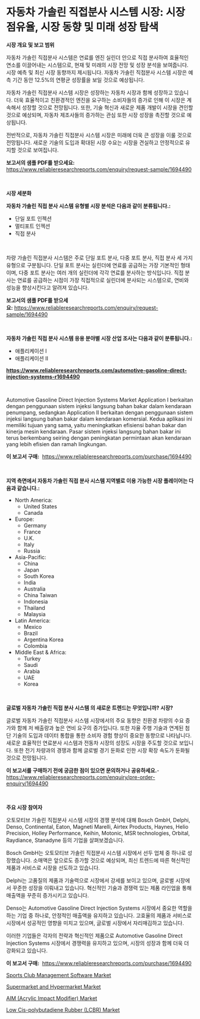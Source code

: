 <p><h1>자동차 가솔린 직접분사 시스템 시장: 시장 점유율, 시장 동향 및 미래 성장 탐색</h1></p><p><strong>시장 개요 및 보고 범위</strong></p>
<p><p>자동차 가솔린 직접분사 시스템은 연료를 엔진 실린더 안으로 직접 분사하여 효율적인 연소를 이끌어내는 시스템으로, 현재 및 미래의 시장 전망 및 성장 분석을 보여줍니다. 시장 예측 및 최신 시장 동향까지 제시됩니다. 자동차 가솔린 직접분사 시스템 시장은 예측 기간 동안 12.5%의 연평균 성장률을 보일 것으로 예상됩니다. </p><p>자동차 가솔린 직접분사 시스템 시장은 성장하는 자동차 시장과 함께 성장하고 있습니다. 더욱 효율적이고 친환경적인 엔진을 요구하는 소비자들의 증가로 인해 이 시장은 계속해서 성장할 것으로 전망됩니다. 또한, 기술 혁신과 새로운 제품 개발이 시장을 견인할 것으로 예상되며, 자동차 제조사들의 증가하는 관심 또한 시장 성장을 촉진할 것으로 예상됩니다.</p><p>전반적으로, 자동차 가솔린 직접분사 시스템 시장은 미래에 더욱 큰 성장을 이룰 것으로 전망됩니다. 새로운 기술의 도입과 확대된 시장 수요는 시장을 견실하고 안정적으로 유지할 것으로 보여집니다.</p></p>
<p><strong>보고서의 샘플 PDF를 받으세요:</strong> <a href="https://www.reliableresearchreports.com/enquiry/request-sample/1694490">https://www.reliableresearchreports.com/enquiry/request-sample/1694490</a></p>
<p>&nbsp;</p>
<p><strong>시장 세분화</strong></p>
<p><strong>자동차 가솔린 직접 분사 시스템 유형별 시장 분석은 다음과 같이 분류됩니다.:</strong></p>
<p><ul><li>단일 포트 인젝션</li><li>멀티포트 인젝션</li><li>직접 분사</li></ul></p>
<p>&nbsp;</p>
<p><p>차량 가솔린 직접분사 시스템은 주로 단일 포트 분사, 다중 포트 분사, 직접 분사 세 가지 유형으로 구분됩니다. 단일 포트 분사는 실린더에 연료를 공급하는 가장 기본적인 형태이며, 다중 포트 분사는 여러 개의 실린더에 각각 연료를 분사하는 방식입니다. 직접 분사는 연료를 공급하는 시점이 가장 직접적으로 실린더에 분사되는 시스템으로, 연비와 성능을 향상시킨다고 알려져 있습니다.</p></p>
<p><strong>보고서의 샘플 PDF를 받으세요:</strong>&nbsp;<a href="https://www.reliableresearchreports.com/enquiry/request-sample/1694490">https://www.reliableresearchreports.com/enquiry/request-sample/1694490</a></p>
<p>&nbsp;</p>
<p><strong> 자동차 가솔린 직접 분사 시스템 응용 분야별 시장 산업 조사는 다음과 같이 분류됩니다.:</strong></p>
<p><ul><li>애플리케이션 I</li><li>애플리케이션 II</li></ul></p>
<p><strong><a href="https://www.reliableresearchreports.com/automotive-gasoline-direct-injection-systems-r1694490">https://www.reliableresearchreports.com/automotive-gasoline-direct-injection-systems-r1694490</a></strong></p>
<p>&nbsp;</p>
<p><p>Automotive Gasoline Direct Injection Systems Market Application I berkaitan dengan penggunaan sistem injeksi langsung bahan bakar dalam kendaraan penumpang, sedangkan Application II berkaitan dengan penggunaan sistem injeksi langsung bahan bakar dalam kendaraan komersial. Kedua aplikasi ini memiliki tujuan yang sama, yaitu meningkatkan efisiensi bahan bakar dan kinerja mesin kendaraan. Pasar sistem injeksi langsung bahan bakar ini terus berkembang seiring dengan peningkatan permintaan akan kendaraan yang lebih efisien dan ramah lingkungan.</p></p>
<p><strong>이 보고서 구매:</strong>&nbsp; <a href="https://www.reliableresearchreports.com/purchase/1694490">https://www.reliableresearchreports.com/purchase/1694490</a></p>
<p>&nbsp;</p>
<p><strong>지역 측면에서 자동차 가솔린 직접 분사 시스템 지역별로 이용 가능한 시장 플레이어는 다음과 같습니다.:</strong></p>
<p><ul>
    <li>
        North America:
        <ul>
            <li>United States</li>
            <li>Canada</li>
        </ul>
    </li>
    <li>
        Europe:
        <ul>
            <li>Germany</li>
            <li>France</li>
            <li>U.K.</li>
            <li>Italy</li>
            <li>Russia</li>
        </ul>
    </li>
    <li>
        Asia-Pacific:
        <ul>
            <li>China</li>
            <li>Japan</li>
            <li>South Korea</li>
            <li>India</li>
            <li>Australia</li>
            <li>China Taiwan</li>
            <li>Indonesia</li>
            <li>Thailand</li>
            <li>Malaysia</li>
        </ul>
    </li>
    <li>
        Latin America:
        <ul>
            <li>Mexico</li>
            <li>Brazil</li>
            <li>Argentina Korea</li>
            <li>Colombia</li>
        </ul>
    </li>
    <li>
        Middle East & Africa:
        <ul>
            <li>Turkey</li>
            <li>Saudi</li>
            <li>Arabia</li>
            <li>UAE</li>
            <li>Korea</li>
        </ul>
    </li>
    </ul></p>
<p>&nbsp;</p>
<p><strong>글로벌 자동차 가솔린 직접 분사 시스템 의 새로운 트렌드는 무엇입니까? 시장?</strong></p>
<p><p>글로벌 자동차 가솔린 직접분사 시스템 시장에서의 주요 동향은 친환경 차량의 수요 증가와 함께 저 배출량과 높은 연비 요구의 증가입니다. 또한 자율 주행 기술과 연계된 첨단 기술의 도입과 데이터 통합을 통한 소비자 경험 향상이 중요한 동향으로 나타납니다. 새로운 효율적인 연료분사 시스템과 전동차 시장의 성장도 시장을 주도할 것으로 보입니다. 또한 전기 차량과의 경쟁과 함께 글로벌 경기 둔화로 인한 시장 확장 속도가 둔화될 것으로 전망됩니다.</p></p>
<p><strong>이 보고서를 구매하기 전에 궁금한 점이 있으면 문의하거나 공유하세요.</strong>- <a href="https://www.reliableresearchreports.com/enquiry/pre-order-enquiry/1694490">https://www.reliableresearchreports.com/enquiry/pre-order-enquiry/1694490</a></p>
<p>&nbsp;</p>
<p><strong>주요 시장 참여자</strong></p>
<p><p>오토모티브 가솔린 직접분사 시스템 시장의 경쟁 분석에 대해 Bosch GmbH, Delphi, Denso, Continental, Eaton, Magneti Marelli, Airtex Products, Haynes, Helio Precision, Holley Performance, Keihin, Motonic, MSR technologies, Orbital, Raydiance, Stanadyne 등의 기업을 살펴보겠습니다.</p><p>Bosch GmbH는 오토모티브 가솔린 직접분사 시스템 시장에서 선두 업체 중 하나로 성장했습니다. 소매액은 앞으로도 증가할 것으로 예상되며, 최신 트렌드에 따른 혁신적인 제품과 서비스로 시장을 선도하고 있습니다.</p><p>Delphi는 고품질의 제품과 기술력으로 시장에서 강세를 보이고 있으며, 글로벌 시장에서 꾸준한 성장을 이뤄내고 있습니다. 혁신적인 기술과 경쟁력 있는 제품 라인업을 통해 매출액을 꾸준히 증가시키고 있습니다.</p><p>Denso는 Automotive Gasoline Direct Injection Systems 시장에서 중요한 역할을 하는 기업 중 하나로, 안정적인 매출액을 유지하고 있습니다. 고효율의 제품과 서비스로 시장에서 성공적인 영향을 미치고 있으며, 글로벌 시장에서 자리매김하고 있습니다.</p><p>이러한 기업들은 각자의 전략과 혁신적인 제품으로 Automotive Gasoline Direct Injection Systems 시장에서 경쟁력을 유지하고 있으며, 시장의 성장과 함께 더욱 더 강화되고 있습니다.</p></p>
<p><strong>이 보고서 구매:</strong>&nbsp;&nbsp;<a href="https://www.reliableresearchreports.com/purchase/1694490">https://www.reliableresearchreports.com/purchase/1694490</a></p>
<p><p><a href="https://github.com/lataunyatinikmelvin59ilbd0dv/Market-Research-Report-List-2/blob/main/sports-club-management-software-market.md">Sports Club Management Software Market</a></p><p><a href="https://github.com/pgtimber/Market-Research-Report-List-2/blob/main/supermarket-and-hypermarket-market.md">Supermarket and Hypermarket Market</a></p><p><a href="https://www.linkedin.com/pulse/aim-acrylic-impact-modifier-market-analysis-examines-3miqe?trackingId=COHIgpOql2oA%2BFkzkBDDBw%3D%3D">AIM (Acrylic Impact Modifier) Market</a></p><p><a href="https://www.linkedin.com/pulse/low-cis-polybutadiene-rubber-lcbr-market-size-share-amp-jrlfe?trackingId=yojsVwGzJmtwh7VdAoiLKA%3D%3D">Low Cis-polybutadiene Rubber (LCBR) Market</a></p></p>